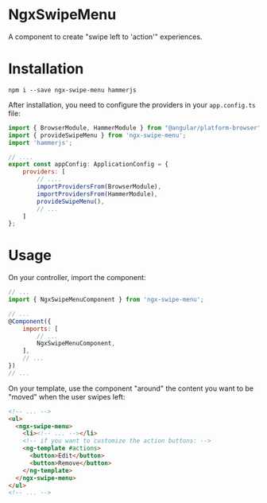 # NgxSwipeMenu

A component to create "swipe left to 'action'" experiences.

# Installation

```
npm i --save ngx-swipe-menu hammerjs
```

After installation, you need to configure the providers in your `app.config.ts` file:

```js
import { BrowserModule, HammerModule } from "@angular/platform-browser";
import { provideSwipeMenu } from 'ngx-swipe-menu';
import 'hammerjs';

// ....
export const appConfig: ApplicationConfig = {
    providers: [
        // ....
        importProvidersFrom(BrowserModule),
        importProvidersFrom(HammerModule),
        provideSwipeMenu(),
        // ...
    ]
};
```

# Usage

On your controller, import the component:

```js
// ...
import { NgxSwipeMenuComponent } from 'ngx-swipe-menu';

// ...
@Component({
    imports: [
        // ...
        NgxSwipeMenuComponent,
    ],
    // ...
})
// ...
```

On your template, use the component "around" the content you want to be "moved" when the user swipes left:

```html
<!-- ... -->
<ul>
  <ngx-swipe-menu>
    <li><!-- ... --></li>
    <!-- if you want to customize the action buttons: -->
    <ng-template #actions>
      <button>Edit</button>
      <button>Remove</button>
    </ng-template>
  </ngx-swipe-menu>
</ul>
<!-- ... -->
```

